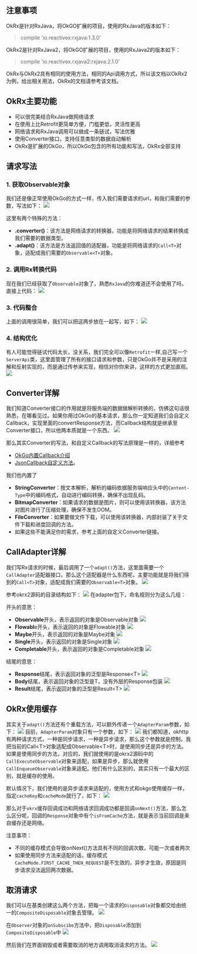 ## 注意事项
OkRx是针对RxJava，将OkGO扩展的项目，使用的RxJava的版本如下：
> compile 'io.reactivex:rxjava:1.3.0'

OkRx2是针对RxJava2，将OkGO扩展的项目，使用的RxJava2的版本如下：
> compile 'io.reactivex.rxjava2:rxjava:2.1.0'

OkRx与OkRx2具有相同的使用方法，相同的Api调用方式，所以该文档以OkRx2为例，给出相关用法，OkRx的文档请参考该文档。

## OkRx主要功能
- 可以很完美结合RxJava做网络请求
- 在使用上比Retrofit更简单方便，门槛更低，灵活性更高
- 网络请求和RxJava调用可以做成一条链试，写法优雅
- 使用Converter接口，支持任意类型的数据自动解析
- OkRx是扩展的OkGo，所以OkGo包含的所有功能和写法，OkRx全部支持

## 请求写法
### 1. 获取Observable对象
我们还是像正常使用OkGo的方式一样，传入我们需要请求的url，和我们需要的参数，写法如下：
![](https://ws2.sinaimg.cn/large/006tNbRwly1fgi9pfkie9j310u05q3zk.jpg)

这里有两个特殊的方法：
- **.converter()**：该方法是网络请求的转换器，功能是将网络请求的结果转换成我们需要的数据类型。
- **.adapt()**：该方法是方法返回值的适配器，功能是将网络请求的`Call<T>`对象，适配成我们需要的`Observable<T>`对象。

### 2. 调用Rx转换代码
现在我们已经获取了`Observable`对象了，熟悉`RxJava`的你难道还不会使用了吗，直接上代码：
![](https://ws2.sinaimg.cn/large/006tNbRwly1fgi9vkddb2j311o0uc42m.jpg)

### 3. 代码整合
上面的调用很简单，我们可以把这两步放在一起写，如下：
![](https://ws2.sinaimg.cn/large/006tNbRwly1fgi9y6qjxcj312k0yugqg.jpg)

### 4. 结构优化
有人可能觉得链试代码太长，没关系，我们完全可以像`Retrofit`一样,自己写一个`ServerApi`类，这里面管理了所有的接口请求和参数，只是OkGo并不是采用的注解和反射实现的，而是通过传参来实现，相信对你你来讲，这样的方式更加直观。
![](https://ws2.sinaimg.cn/large/006tNbRwly1fgia0n3ukmj31540wqgsl.jpg)

## Converter详解
我们知道Converter接口的作用就是将服务端的数据做解析转换的，仿佛这句话很熟悉，在哪看见过。如果你用过OkGo的基本请求，那么你一定知道我们会自定义Callback，实现里面的convertResponse方法，而Callback结构就是继承至Converter接口，所以他两本质就是一个东西。
![](https://ws2.sinaimg.cn/large/006tNbRwly1fgia4fpy28j30ws01u3yn.jpg)

那么其实Converter的写法，和自定义Callback的写法原理是一样的，详细参考
- [OkGo内置Callback介绍](https://github.com/jeasonlzy/okhttp-OkGo/wiki/Callback)
- [JsonCallback自定义方法](https://github.com/jeasonlzy/okhttp-OkGo/wiki/JsonCallback)。

我们也内置了
- **StringConverter**：按文本解析，解析的编码依据服务端响应头中的`Content-Type`中的编码格式，自动进行编码转换，确保不出现乱码。
- **BitmapConverter**：如果请求的数据是图片，则可以使用该转换器，该方法对图片进行了压缩处理，确保不发生OOM。
- **FileConverter**：如果要做文件下载，可以使用该转换器，内部封装了关于文件下载和进度回调的方法。
- 如果这些不能满足你的需求，参考上面的自定义Converter链接。

## CallAdapter详解
我们写Rx请求的时候，最后调用了一个`adapt()`方法，这里面需要一个`CallAdapter`适配器接口，那么这个适配器是什么东西呢，主要功能就是将我们得到的`Call<T>`对象，适配成我们需要的`Observable<T>`对象。
![](https://ws2.sinaimg.cn/large/006tNbRwly1fgiadrvl7rj30y205owez.jpg)

参考okrx2源码的目录结构如下：
![](https://ws1.sinaimg.cn/large/006tNbRwly1fgiop6ty7zj30u60mgdht.jpg)
在adapter包下，命名规则分为这么几组：

开头的意思：
- **Observable**开头，表示返回的对象是Observable对象
![](https://ws4.sinaimg.cn/large/006tNbRwly1fgiew0w30jj30ys05cwfj.jpg)
- **Flowabl**e开头，表示返回的对象是Flowable对象
![](https://ws4.sinaimg.cn/large/006tNbRwly1fgiewbgwqfj30xc05k75d.jpg)
- **Maybe**开头，表示返回的对象是Maybe对象
![](https://ws2.sinaimg.cn/large/006tNbRwly1fgiewlrmfaj30vu05cmy5.jpg)
- **Single**开头，表示返回的对象是Single对象
![](https://ws2.sinaimg.cn/large/006tNbRwly1fgiewvqi64j30vc05675c.jpg)
- **Completable**开头，表示返回的对象是Completable对象
![](https://ws1.sinaimg.cn/large/006tNbRwly1fgiex7zvudj30vo05ejse.jpg)

结尾的意思：
- **Response**结尾，表示返回对象的泛型是Response&lt;T>
![](https://ws2.sinaimg.cn/large/006tNbRwly1fgier5ja5vj312y05c3zr.jpg)
- **Body**结尾，表示返回对象的泛型是T，没有外层的Response包装
![](https://ws2.sinaimg.cn/large/006tNbRwly1fgierm8s4aj310e058my8.jpg)
- **Result**结尾，表示返回对象的泛型是Result&lt;T>
![](https://ws4.sinaimg.cn/large/006tNbRwly1fgies0jqclj310405adh1.jpg)

## OkRx使用缓存
其实关于`adapt()`方法还有个重载方法，可以额外传递一个`AdapterParam`参数，如下：
![](https://ws4.sinaimg.cn/large/006tNbRwly1fgiortuyf6j310m08075e.jpg)
目前，`AdapterParam`对象只有一个参数，如下：
![](https://ws2.sinaimg.cn/large/006tNbRwly1fgiot4nquyj30w807egm5.jpg)
我们都知道，okhttp有两种请求方式，一种是同步请求，一种是异步请求，那么这个参数就是控制，我把当前的Call&lt;T>对象适配成Observable&lt;T>时，是使用同步还是异步的方法。如果是使用同步的方法，对应的，我们就使用的是okrx2源码中的`CallExecuteObservable`对象来适配，如果是异步，那么就使用`CallEnqueueObservable`对象来适配。他们有什么区别的，其实只有一个最大的区别，就是缓存的使用。

默认情况下，我们使用的是异步请求来适配的，使用方式和okgo使用缓存一样，指定`cacheKey`和`cacheMode`就行了，如下：
![](https://ws3.sinaimg.cn/large/006tNbRwly1fgip4gc17aj31120zcael.jpg)

那么对于`okrx`缓存回调成功和网络请求回调成功都是回调`onNext()`方法，那么怎么区分呢，回调的`Response`对象中有个`isFromCache`方法，就是表示当前回调是来自缓存还是网络。

注意事项：
- 不同的缓存模式会导致onNext()方法具有不同的回调次数，可能一次或者两次
- 如果使用同步方法来适配的话，缓存模式`CacheMode.FIRST_CACHE_THEN_REQUEST`是不生效的，异步才生效，原因是同步请求没法返回两次数据。

## 取消请求
我们可以在基类创建这么两个方法，把每一个请求的`Disposable`对象都交给由统一的`CompositeDisposable`对象去管理。
![](https://ws3.sinaimg.cn/large/006tNbRwly1fgiez9loooj310q0eimzo.jpg)

在`Observer`对象的`onSubscibe`方法中，把`Disposable`添加到`CompositeDisposable`中
![](https://ws1.sinaimg.cn/large/006tNbRwly1fgif2wzx1rj31100ok0w4.jpg)

然后我们在界面销毁或者需要取消的地方调用取消请求的方法。
![](https://ws4.sinaimg.cn/large/006tNbRwly1fgif1g8ey3j30xs068gm5.jpg)